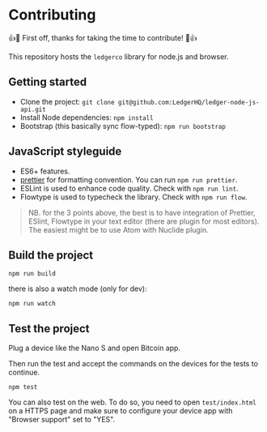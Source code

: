# Contributing

:+1::tada: First off, thanks for taking the time to contribute! :tada::+1:

This repository hosts the `ledgerco` library for node.js and browser.

## Getting started

* Clone the project: `git clone git@github.com:LedgerHQ/ledger-node-js-api.git`
* Install Node dependencies: `npm install`
* Bootstrap (this basically sync flow-typed): `npm run bootstrap`

## JavaScript styleguide

* ES6+ features.
* [prettier](https://prettier.io/) for formatting convention. You can run `npm
  run prettier`.
* ESLint is used to enhance code quality. Check with `npm run lint`.
* Flowtype is used to typecheck the library. Check with `npm run flow`.

> NB. for the 3 points above, the best is to have integration of Prettier,
> ESlint, Flowtype in your text editor (there are plugin for most editors). The
> easiest might be to use Atom with Nuclide plugin.

## Build the project

```
npm run build
```

there is also a watch mode (only for dev):

```
npm run watch
```

## Test the project

Plug a device like the Nano S and open Bitcoin app.

Then run the test and accept the commands on the devices for the tests to
continue.

```
npm test
```

You can also test on the web. To do so, you need to open `test/index.html` on a
HTTPS page and make sure to configure your device app with "Browser support" set
to "YES".
